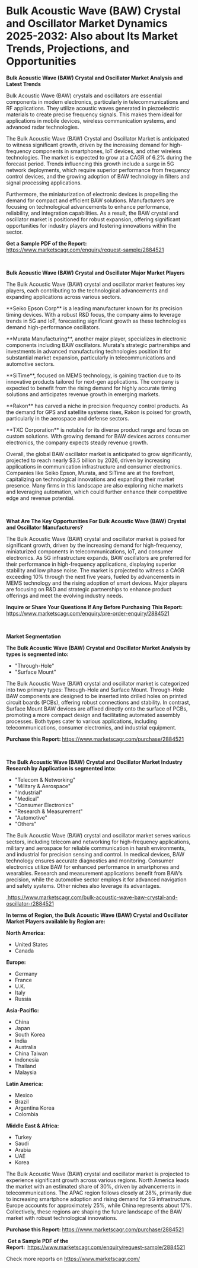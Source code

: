 <p><h1>Bulk Acoustic Wave (BAW) Crystal and Oscillator Market Dynamics 2025-2032: Also about Its Market Trends, Projections, and Opportunities</h1></p><p><strong>Bulk Acoustic Wave (BAW) Crystal and Oscillator Market Analysis and Latest Trends</strong></p>
<p><p>Bulk Acoustic Wave (BAW) crystals and oscillators are essential components in modern electronics, particularly in telecommunications and RF applications. They utilize acoustic waves generated in piezoelectric materials to create precise frequency signals. This makes them ideal for applications in mobile devices, wireless communication systems, and advanced radar technologies.</p><p>The Bulk Acoustic Wave (BAW) Crystal and Oscillator Market is anticipated to witness significant growth, driven by the increasing demand for high-frequency components in smartphones, IoT devices, and other wireless technologies. The market is expected to grow at a CAGR of 6.2% during the forecast period. Trends influencing this growth include a surge in 5G network deployments, which require superior performance from frequency control devices, and the growing adoption of BAW technology in filters and signal processing applications.</p><p>Furthermore, the miniaturization of electronic devices is propelling the demand for compact and efficient BAW solutions. Manufacturers are focusing on technological advancements to enhance performance, reliability, and integration capabilities. As a result, the BAW crystal and oscillator market is positioned for robust expansion, offering significant opportunities for industry players and fostering innovations within the sector.</p></p>
<p><strong>Get a Sample PDF of the Report:&nbsp;</strong> <a href="https://www.marketscagr.com/enquiry/request-sample/2884521?utm_campaign=3092&utm_medium=2&utm_source=Github&utm_content=ia&utm_term=13032025&utm_id=bulk-acoustic-wave-baw-crystal-and-oscillator">https://www.marketscagr.com/enquiry/request-sample/2884521</a></p>
<p>&nbsp;</p>
<p><strong>Bulk Acoustic Wave (BAW) Crystal and Oscillator Major Market Players</strong></p>
<p><p>The Bulk Acoustic Wave (BAW) crystal and oscillator market features key players, each contributing to the technological advancements and expanding applications across various sectors. </p><p>**Seiko Epson Corp** is a leading manufacturer known for its precision timing devices. With a robust R&D focus, the company aims to leverage trends in 5G and IoT, forecasting significant growth as these technologies demand high-performance oscillators. </p><p>**Murata Manufacturing**, another major player, specializes in electronic components including BAW oscillators. Murata's strategic partnerships and investments in advanced manufacturing technologies position it for substantial market expansion, particularly in telecommunications and automotive sectors.</p><p>**SiTime**, focused on MEMS technology, is gaining traction due to its innovative products tailored for next-gen applications. The company is expected to benefit from the rising demand for highly accurate timing solutions and anticipates revenue growth in emerging markets.</p><p>**Rakon** has carved a niche in precision frequency control products. As the demand for GPS and satellite systems rises, Rakon is poised for growth, particularly in the aerospace and defense sectors. </p><p>**TXC Corporation** is notable for its diverse product range and focus on custom solutions. With growing demand for BAW devices across consumer electronics, the company expects steady revenue growth.</p><p>Overall, the global BAW oscillator market is anticipated to grow significantly, projected to reach nearly $3.5 billion by 2026, driven by increasing applications in communication infrastructure and consumer electronics. Companies like Seiko Epson, Murata, and SiTime are at the forefront, capitalizing on technological innovations and expanding their market presence. Many firms in this landscape are also exploring niche markets and leveraging automation, which could further enhance their competitive edge and revenue potential.</p></p>
<p>&nbsp;</p>
<p><strong>What Are The Key Opportunities For Bulk Acoustic Wave (BAW) Crystal and Oscillator Manufacturers?</strong></p>
<p><p>The Bulk Acoustic Wave (BAW) crystal and oscillator market is poised for significant growth, driven by the increasing demand for high-frequency, miniaturized components in telecommunications, IoT, and consumer electronics. As 5G infrastructure expands, BAW oscillators are preferred for their performance in high-frequency applications, displaying superior stability and low phase noise. The market is projected to witness a CAGR exceeding 10% through the next five years, fueled by advancements in MEMS technology and the rising adoption of smart devices. Major players are focusing on R&D and strategic partnerships to enhance product offerings and meet the evolving industry needs.</p></p>
<p><strong>Inquire or Share Your Questions If Any Before Purchasing This Report:</strong> <a href="https://www.marketscagr.com/enquiry/pre-order-enquiry/2884521?utm_campaign=3092&utm_medium=2&utm_source=Github&utm_content=ia&utm_term=13032025&utm_id=bulk-acoustic-wave-baw-crystal-and-oscillator">https://www.marketscagr.com/enquiry/pre-order-enquiry/2884521</a></p>
<p>&nbsp;</p>
<p><strong>Market Segmentation</strong></p>
<p><strong>The Bulk Acoustic Wave (BAW) Crystal and Oscillator Market Analysis by types is segmented into:</strong></p>
<p><ul><li>"Through-Hole"</li><li>"Surface Mount"</li></ul></p>
<p><p>The Bulk Acoustic Wave (BAW) crystal and oscillator market is categorized into two primary types: Through-Hole and Surface Mount. Through-Hole BAW components are designed to be inserted into drilled holes on printed circuit boards (PCBs), offering robust connections and stability. In contrast, Surface Mount BAW devices are affixed directly onto the surface of PCBs, promoting a more compact design and facilitating automated assembly processes. Both types cater to various applications, including telecommunications, consumer electronics, and industrial equipment.</p></p>
<p><strong>Purchase this Report:&nbsp;</strong><a href="https://www.marketscagr.com/purchase/2884521?utm_campaign=3092&utm_medium=2&utm_source=Github&utm_content=ia&utm_term=13032025&utm_id=bulk-acoustic-wave-baw-crystal-and-oscillator">https://www.marketscagr.com/purchase/2884521</a></p>
<p>&nbsp;</p>
<p><strong>The Bulk Acoustic Wave (BAW) Crystal and Oscillator Market Industry Research by Application is segmented into:</strong></p>
<p><ul><li>"Telecom & Networking"</li><li>"Military & Aerospace"</li><li>"Industrial"</li><li>"Medical"</li><li>"Consumer Electronics"</li><li>"Research & Measurement"</li><li>"Automotive"</li><li>"Others"</li></ul></p>
<p><p>The Bulk Acoustic Wave (BAW) crystal and oscillator market serves various sectors, including telecom and networking for high-frequency applications, military and aerospace for reliable communication in harsh environments, and industrial for precision sensing and control. In medical devices, BAW technology ensures accurate diagnostics and monitoring. Consumer electronics utilize BAW for enhanced performance in smartphones and wearables. Research and measurement applications benefit from BAW’s precision, while the automotive sector employs it for advanced navigation and safety systems. Other niches also leverage its advantages.</p></p>
<p><a href="https://www.marketscagr.com/bulk-acoustic-wave-baw-crystal-and-oscillator-r2884521?utm_campaign=3092&utm_medium=2&utm_source=Github&utm_content=ia&utm_term=13032025&utm_id=bulk-acoustic-wave-baw-crystal-and-oscillator">&nbsp;https://www.marketscagr.com/bulk-acoustic-wave-baw-crystal-and-oscillator-r2884521</a></p>
<p><strong>In terms of Region, the Bulk Acoustic Wave (BAW) Crystal and Oscillator Market Players available by Region are:</strong></p>
<p>
    <p> <strong> North America: </strong>
        <ul>
            <li>United States</li>
            <li>Canada</li>
        </ul>
        </p> 
    <p> <strong> Europe: </strong>
        <ul>
            <li>Germany</li>
            <li>France</li>
            <li>U.K.</li>
            <li>Italy</li>
            <li>Russia</li>
        </ul>
        </p> 
    <p> <strong> Asia-Pacific: </strong>
        <ul>
            <li>China</li>
            <li>Japan</li>
            <li>South Korea</li>
            <li>India</li>
            <li>Australia</li>
            <li>China Taiwan</li>
            <li>Indonesia</li>
            <li>Thailand</li>
            <li>Malaysia</li>
        </ul>
        </p> 
    <p> <strong> Latin America: </strong>
        <ul>
            <li>Mexico</li>
            <li>Brazil</li>
            <li>Argentina Korea</li>
            <li>Colombia</li>
        </ul>
        </p> 
    <p> <strong> Middle East & Africa: </strong>
        <ul>
            <li>Turkey</li>
            <li>Saudi</li>
            <li>Arabia</li>
            <li>UAE</li>
            <li>Korea</li>
        </ul>
    </p>
    </p>
<p><p>The Bulk Acoustic Wave (BAW) crystal and oscillator market is projected to experience significant growth across various regions. North America leads the market with an estimated share of 30%, driven by advancements in telecommunications. The APAC region follows closely at 28%, primarily due to increasing smartphone adoption and rising demand for 5G infrastructure. Europe accounts for approximately 25%, while China represents about 17%. Collectively, these regions are shaping the future landscape of the BAW market with robust technological innovations.</p></p>
<p><strong>Purchase this Report: </strong><a href="https://www.marketscagr.com/purchase/2884521?utm_campaign=3092&utm_medium=2&utm_source=Github&utm_content=ia&utm_term=13032025&utm_id=bulk-acoustic-wave-baw-crystal-and-oscillator">https://www.marketscagr.com/purchase/2884521</a></p>
<p>&nbsp;<strong>Get a Sample PDF of the Report:&nbsp;&nbsp;</strong><a href="https://www.marketscagr.com/enquiry/request-sample/2884521?utm_campaign=3092&utm_medium=2&utm_source=Github&utm_content=ia&utm_term=13032025&utm_id=bulk-acoustic-wave-baw-crystal-and-oscillator">https://www.marketscagr.com/enquiry/request-sample/2884521</a></p>
<p><strong></strong></p>
<p>Check more reports on <a href="https://www.marketscagr.com/?utm_campaign=3092&utm_medium=2&utm_source=Github&utm_content=ia&utm_term=13032025&utm_id=bulk-acoustic-wave-baw-crystal-and-oscillator">https://www.marketscagr.com/</a></p>